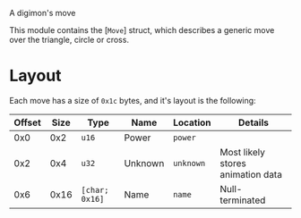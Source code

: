 A digimon's move

This module contains the [`Move`] struct, which describes a generic move over the triangle, circle or cross.

# Layout
Each move has a size of `0x1c` bytes, and it's layout is the following:

| Offset | Size | Type           | Name    | Location  | Details                           |
| ------ | ---- | -------------- | ------- | --------- | --------------------------------- |
| 0x0    | 0x2  | `u16`          | Power   | `power`   |                                   |
| 0x2    | 0x4  | `u32`          | Unknown | `unknown` | Most likely stores animation data |
| 0x6    | 0x16 | `[char; 0x16]` | Name    | `name`    | Null-terminated                   |
